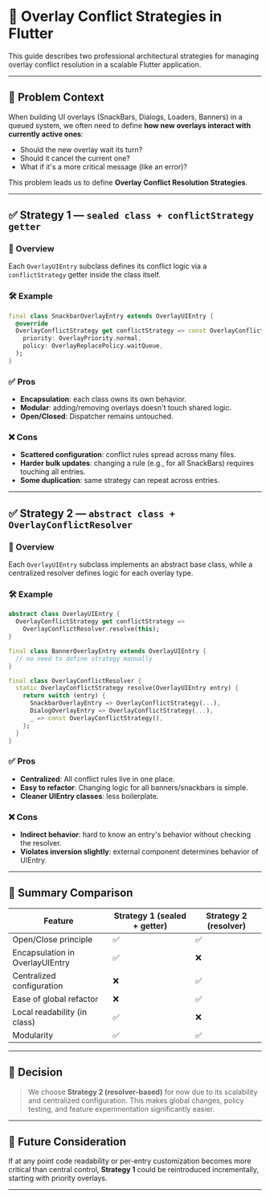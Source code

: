 # 🧭 Overlay Conflict Strategies in Flutter

This guide describes two professional architectural strategies for managing overlay conflict resolution in a scalable Flutter application.

---

## 🧩 Problem Context

When building UI overlays (SnackBars, Dialogs, Loaders, Banners) in a queued system, we often need to define **how new overlays interact with currently active ones**:

* Should the new overlay wait its turn?
* Should it cancel the current one?
* What if it's a more critical message (like an error)?

This problem leads us to define **Overlay Conflict Resolution Strategies**.

---

## ✅ Strategy 1 — `sealed class + conflictStrategy getter`

### 📄 Overview

Each `OverlayUIEntry` subclass defines its conflict logic via a `conflictStrategy` getter inside the class itself.

### 🛠 Example

```dart
final class SnackbarOverlayEntry extends OverlayUIEntry {
  @override
  OverlayConflictStrategy get conflictStrategy => const OverlayConflictStrategy(
    priority: OverlayPriority.normal,
    policy: OverlayReplacePolicy.waitQueue,
  );
}
```

### ✅ Pros

* **Encapsulation**: each class owns its own behavior.
* **Modular**: adding/removing overlays doesn't touch shared logic.
* **Open/Closed**: Dispatcher remains untouched.

### ❌ Cons

* **Scattered configuration**: conflict rules spread across many files.
* **Harder bulk updates**: changing a rule (e.g., for all SnackBars) requires touching all entries.
* **Some duplication**: same strategy can repeat across entries.

---

## ✅ Strategy 2 — `abstract class + OverlayConflictResolver`

### 📄 Overview

Each `OverlayUIEntry` subclass implements an abstract base class, while a centralized resolver defines logic for each overlay type.

### 🛠 Example

```dart
abstract class OverlayUIEntry {
  OverlayConflictStrategy get conflictStrategy =>
    OverlayConflictResolver.resolve(this);
}

final class BannerOverlayEntry extends OverlayUIEntry {
  // no need to define strategy manually
}

final class OverlayConflictResolver {
  static OverlayConflictStrategy resolve(OverlayUIEntry entry) {
    return switch (entry) {
      SnackbarOverlayEntry => OverlayConflictStrategy(...),
      DialogOverlayEntry => OverlayConflictStrategy(...),
      _ => const OverlayConflictStrategy(),
    };
  }
}
```

### ✅ Pros

* **Centralized**: All conflict rules live in one place.
* **Easy to refactor**: Changing logic for all banners/snackbars is simple.
* **Cleaner UIEntry classes**: less boilerplate.

### ❌ Cons

* **Indirect behavior**: hard to know an entry's behavior without checking the resolver.
* **Violates inversion slightly**: external component determines behavior of UIEntry.

---

## 🧪 Summary Comparison

| Feature                         | Strategy 1 (sealed + getter) | Strategy 2 (resolver) |
| ------------------------------- | ---------------------------- | --------------------- |
| Open/Close principle            | ✅                            | ✅                     |
| Encapsulation in OverlayUIEntry | ✅                            | ❌                     |
| Centralized configuration       | ❌                            | ✅                     |
| Ease of global refactor         | ❌                            | ✅                     |
| Local readability (in class)    | ✅                            | ❌                     |
| Modularity                      | ✅                            | ✅                     |

---

## 🧭 Decision

> We choose **Strategy 2 (resolver-based)** for now due to its scalability and centralized configuration. This makes global changes, policy testing, and feature experimentation significantly easier.

---

## 🔮 Future Consideration

If at any point code readability or per-entry customization becomes more critical than central control, **Strategy 1** could be reintroduced incrementally, starting with priority overlays.

---

